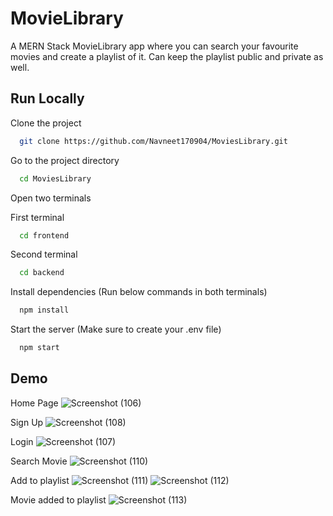 
# MovieLibrary

A MERN Stack MovieLibrary app where you can search your favourite movies and create a playlist of it. Can keep the playlist public and private as well.




## Run Locally

Clone the project

```bash
  git clone https://github.com/Navneet170904/MoviesLibrary.git
```

Go to the project directory

```bash
  cd MoviesLibrary
```

Open two terminals

First terminal

```bash
  cd frontend
```

Second terminal

```bash
  cd backend
```

Install dependencies (Run below commands in both terminals)

```bash
  npm install
```

Start the server (Make sure to create your .env file)

```bash
  npm start
```


## Demo

Home Page
![Screenshot (106)](https://github.com/Navneet170904/MoviesLibrary/assets/92726948/c1960b29-a9ab-4cb8-aa9a-d503263ffffd)

Sign Up
![Screenshot (108)](https://github.com/Navneet170904/MoviesLibrary/assets/92726948/b5206ce3-fb16-4553-9331-975e374ae367)

Login
![Screenshot (107)](https://github.com/Navneet170904/MoviesLibrary/assets/92726948/cb4e0770-aee5-40ed-b68e-75f1908c56b5)

Search Movie
![Screenshot (110)](https://github.com/Navneet170904/MoviesLibrary/assets/92726948/d9a3a2e1-b8aa-4110-bbef-21d7b86460ab)

Add to playlist
![Screenshot (111)](https://github.com/Navneet170904/MoviesLibrary/assets/92726948/114fd9d2-31b3-450e-bd5e-7261098f4703)
![Screenshot (112)](https://github.com/Navneet170904/MoviesLibrary/assets/92726948/7a9faf30-9a5d-4927-8004-19821d0bd73b)

Movie added to playlist
![Screenshot (113)](https://github.com/Navneet170904/MoviesLibrary/assets/92726948/1852dd55-9fd6-4aeb-a48b-00cdbe25c29a)
